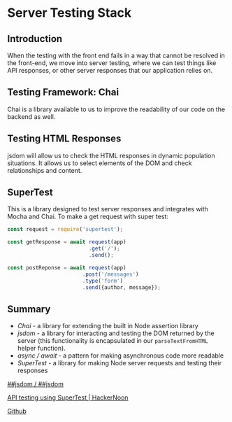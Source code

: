 # Server Testing Stack

## Introduction

When the testing with the front end fails in a way that cannot be resolved in the front-end, we move into server testing, where we can test things like API responses, or other server responses that our application relies on.

## Testing Framework: Chai

Chai is a library available to us to improve the readability of our code on the backend as well.

## Testing HTML Responses

jsdom will allow us to check the HTML responses in dynamic population situations. It allows us to select elements of the DOM and check relationships and content.

## SuperTest

This is a library designed to test server responses and integrates with Mocha and Chai. To make a get request with super test:

```javascript
const request = require('supertest');

const getResponse = await request(app)
                          .get('/');
                          .send();

const postReponse = await request(app)
                        .post('/messages')
                        .type('form')
                        .send({author, message});
```

## Summary

- *Chai* - a library for extending the built in Node assertion library
- *jsdom* - a library for interacting and testing the DOM returned by the server (this functionality is encapsulated in our `parseTextFromHTML` helper function).
- *async / await* - a pattern for making asynchronous code more readable
- *SuperTest* - a library for making Node server requests and testing their responses

[##jsdom / ##jsdom](https://github.com/jsdom/jsdom#readme)

[API testing using SuperTest | HackerNoon](https://hackernoon.com/api-testing-using-supertest-1f830ce838f1)

[Github](https://github.com/visionmedia/supertest#readme)

